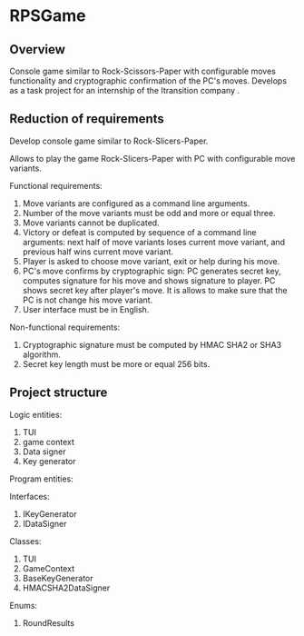 # RPSGame #

## Overview #

Console game similar to Rock-Scissors-Paper with configurable moves functionality and cryptographic confirmation of the PC's moves. 
Develops as a task project for an internship of the Itransition company .

## Reduction of requirements #

Develop console game similar to Rock-Slicers-Paper.

Allows to play the game Rock-Slicers-Paper with PC with configurable move variants. 

Functional requirements: 
1. Move variants are configured as a command line arguments.
2. Number of the move variants must be odd and more or equal three.
3. Move variants cannot be duplicated.
4. Victory or defeat is computed by sequence of a command line arguments: next half of move variants loses current move variant, and previous half wins current move variant.
5. Player is asked to choose move variant, exit or help during his move. 
6. PC's move confirms by cryptographic sign: PC generates secret key, computes signature for his move and shows signature to player. PC shows secret key after player's move. It is allows to make sure that the PC is not change his move variant.
7. User interface must be in English.

Non-functional requirements: 
1. Cryptographic signature must be computed by HMAC SHA2 or SHA3 algorithm.
2. Secret key length must be more or equal 256 bits. 

## Project structure #

Logic entities:
1. TUI
2. game context
3. Data signer
4. Key generator

Program entities:

Interfaces:
1. IKeyGenerator
2. IDataSigner

Classes:
1. TUI
2. GameContext
3. BaseKeyGenerator
4. HMACSHA2DataSigner

Enums:
1. RoundResults
